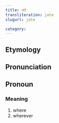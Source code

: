 ```yaml
---
title: जटे
transliteration: jate
slugurl: jate

category: 
---
```


## Etymology

## Pronunciation


## Pronoun
### Meaning
1. where
2. wherever